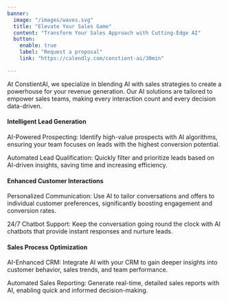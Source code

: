 ```yaml
---
banner:
  image: "/images/waves.svg"
  title: "Elevate Your Sales Game"
  content: "Transform Your Sales Approach with Cutting-Edge AI"
  button:
    enable: true
    label: "Request a proposal"
    link: "https://calendly.com/constient-ai/30min"

---
```


At ConstientAI, we specialize in blending AI with sales strategies to create a powerhouse for your revenue generation. Our AI solutions are tailored to empower sales teams, making every interaction count and every decision data-driven.

#### Intelligent Lead Generation

AI-Powered Prospecting: Identify high-value prospects with AI algorithms, ensuring your team focuses on leads with the highest conversion potential.

Automated Lead Qualification: Quickly filter and prioritize leads based on AI-driven insights, saving time and increasing efficiency.

#### Enhanced Customer Interactions

Personalized Communication: Use AI to tailor conversations and offers to individual customer preferences, significantly boosting engagement and conversion rates.

24/7 Chatbot Support: Keep the conversation going round the clock with AI chatbots that provide instant responses and nurture leads.

#### Sales Process Optimization

AI-Enhanced CRM: Integrate AI with your CRM to gain deeper insights into customer behavior, sales trends, and team performance.

Automated Sales Reporting: Generate real-time, detailed sales reports with AI, enabling quick and informed decision-making.
